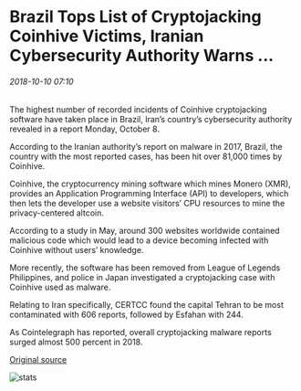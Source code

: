 # Brazil Tops List of Cryptojacking Coinhive Victims, Iranian Cybersecurity Authority Warns ...

###### 2018-10-10 07:10

The highest number of recorded incidents of Coinhive cryptojacking software have taken place in Brazil, Iran’s country’s cybersecurity authority revealed in a report Monday, October 8.

According to the Iranian authority’s report on malware in 2017, Brazil, the country with the most reported cases, has been hit over 81,000 times by Coinhive.

Coinhive, the cryptocurrency mining software which mines Monero (XMR), provides an Application Programming Interface (API) to developers, which then lets the developer use a website visitors’ CPU resources to mine the privacy-centered altcoin.

According to a study in May, around 300 websites worldwide contained malicious code which would lead to a device becoming infected with Coinhive without users’ knowledge.

More recently, the software has been removed from League of Legends Philippines, and police in Japan investigated a cryptojacking case with Coinhive used as malware.

Relating to Iran specifically, CERTCC found the capital Tehran to be most contaminated with 606 reports, followed by Esfahan with 244.

As Cointelegraph has reported, overall cryptojacking malware reports surged almost 500 percent in 2018.

[Original source](https://cointelegraph.com/news/brazil-tops-list-of-cryptojacking-coinhive-victims-warns-iranian-cybersecurity-authority)

![stats](https://c.statcounter.com/11760860/0/a89fa40b/1/ "stats")